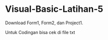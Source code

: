 # Visual-Basic-Latihan-5

Download Form1, Form2, dan Project1.

Untuk Codingan bisa cek di file txt
